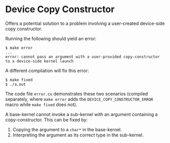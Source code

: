 # Device Copy Constructor
Offers a potential solution to a problem involving a user-created device-side copy constructor.

Running the following should yield an error: 

    $ make error
    ...
    error: cannot pass an argument with a user-provided copy-constructor to a device-side kernel launch
    
A different compilation will fix this error: 

    $ make fixed
    $ ./a.out
    
The code file `error.cu` demonstrates these two scenarios (compiled separately, where `make error` adds the `DEVICE_COPY_CONSTRUCTOR_ERROR` macro while `make fixed` does not). 

A base-kernel cannot invoke a sub-kernel with an argument containing a copy-constructor. This can be fixed by: 
1. Copying the argument to a `char*` in the base-kernel.  
2. Interpreting the argument as its correct type in the sub-kernel.
